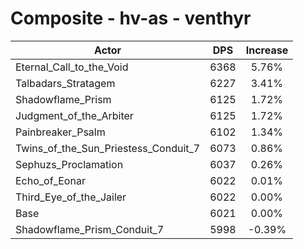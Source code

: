 # Composite - hv-as - venthyr
| Actor | DPS | Increase |
|---|:---:|:---:|
|Eternal_Call_to_the_Void|6368|5.76%|
|Talbadars_Stratagem|6227|3.41%|
|Shadowflame_Prism|6125|1.72%|
|Judgment_of_the_Arbiter|6125|1.72%|
|Painbreaker_Psalm|6102|1.34%|
|Twins_of_the_Sun_Priestess_Conduit_7|6073|0.86%|
|Sephuzs_Proclamation|6037|0.26%|
|Echo_of_Eonar|6022|0.01%|
|Third_Eye_of_the_Jailer|6022|0.00%|
|Base|6021|0.00%|
|Shadowflame_Prism_Conduit_7|5998|-0.39%|
